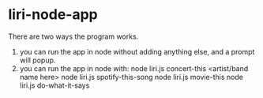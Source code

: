 # liri-node-app

There are two ways the program works. 
1. you can run the app in node without adding anything else, and a prompt will popup.
2. you can run the app in node with:
  node liri.js concert-this <artist/band name here>
  node liri.js spotify-this-song <song name here>
  node liri.js movie-this <movie name here>
  node liri.js do-what-it-says
  
  
